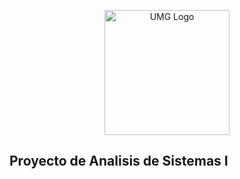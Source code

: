 <p align="center">
       <a href="https://umg.edu.gt" target="_blank">
        <img src="https://umg.edu.gt/img/Umg.png" width="200" alt="UMG Logo">
    </a>
</p>


## Proyecto de Analisis de Sistemas I
